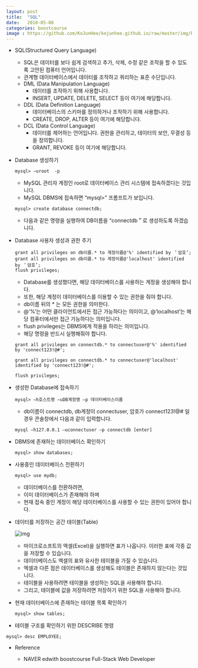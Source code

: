 ```yaml
---
layout: post
title:  "SQL"
date:   2018-05-08
categories: boostcourse
image : https://github.com/KoJunHee/kojunhee.github.io/raw/master/img/boostcourse.jpg
---
```


- SQL(Structured Query Language)

  - SQL은 데이터를 보다 쉽게 검색하고 추가, 삭제, 수정 같은 조작을 할 수 있도록 고안된 컴퓨터 언어입니다.
  - 관계형 데이터베이스에서 데이터를 조작하고 쿼리하는 표준 수단입니다.
  - DML (Data Manipulation Language)
    - 데이터를 조작하기 위해 사용합니다.
    - INSERT, UPDATE, DELETE, SELECT 등이 여기에 해당합니다.
  - DDL (Data Definition Language)
    - 데이터베이스의 스키마를 정의하거나 조작하기 위해 사용합니다.
    - CREATE, DROP, ALTER 등이 여기에 해당합니다.
  - DCL (Data Control Language) 
    - 데이터를 제어하는 언어입니다. 권한을 관리하고, 테이터의 보안, 무결성 등을 정의합니다.
    - GRANT, REVOKE 등이 여기에 해당합니다.

- Database 생성하기

  ```mysql
  mysql> –uroot  -p
  ```

  - MySQL 관리자 계정인 root로 데이터베이스 관리 시스템에 접속하겠다는 것입니다.
  - MySQL DBMS에 접속하면 “mysql>” 프롬프트가 보입니다.

  ```mysql
  mysql> create database connectdb;
  ```

  - 다음과 같은 명령을 실행하여 DB이름을 “connectdb＂로 생성하도록 하겠습니다.

- Database 사용자 생성과 권한 주기

  ```mysql
  grant all privileges on db이름.* to 계정이름@'%' identified by ＇암호’;
  grant all privileges on db이름.* to 계정이름@'localhost' identified by ＇암호’;
  flush privileges;
  ```

  - Database를 생성했다면, 해당 데이터베이스를 사용하는 계정을 생성해야 합니다.
  - 또한, 해당 계정이 데이터베이스를 이용할 수 있는 권한을 줘야 합니다.
  - db이름 뒤의 * 는 모든 권한을 의미한다.
  - @’%’는 어떤 클라이언트에서든 접근 가능하다는 의미이고, @’localhost’는 해당 컴퓨터에서만 접근 가능하다는 의미입니다.
  - flush privileges는 DBMS에게 적용을 하라는 의미입니다.
  - 해당 명령을 반드시 실행해줘야 합니다.

  ```mysql
  grant all privileges on connectdb.* to connectuser@'%' identified by 'connect123!@#';
  
  grant all privileges on connectdb.* to connectuser@'localhost' identified by 'connect123!@#';
  
  flush privileges;
  ```

- 생성한 Database에 접속하기

  ```mysql
  mysql> –h호스트명 –uDB계정명 –p 데이터베이스이름
  ```

  - db이름이 connectdb, db계정이 connectuser, 암호가 connect123!@# 일 경우 콘솔창에서 다음과 같이 입력합니다.

  ```
  mysql –h127.0.0.1 –uconnectuser –p connectdb [enter]
  ```

- DBMS에 존재하는 데이터베이스 확인하기

  ```mysql
  mysql> show databases;
  ```

- 사용중인 데이터베이스 전환하기

  ```mysql
  mysql> use mydb;
  ```

  - 데이터베이스를 전환하려면, 
  - 이미 데이터베이스가 존재해야 하며 
  - 현재 접속 중인 계정이 해당 데이터베이스를 사용할 수 있는 권한이 있어야 합니다.

- 데이터를 저장하는 공간 테이블(Table)

  ![img](https://github.com/KoJunHee/kojunhee.github.io/raw/master/img/table.png)

  - 마이크로소프트의 엑셀(Excel)을 실행하면 표가 나옵니다. 이러한 표에 각종 값을 저장할 수 있습니다.
  - 데이터베이스도 엑셀의 표와 유사한 테이블을 가질 수 있습니다.
  - 엑셀과 다른 점은 데이터베이스를 생성해도 테이블은 존재하지 않는다는 것입니다.
  - 테이블을 사용하려면 테이블을 생성하는 SQL을 사용해야 합니다.
  - 그리고, 테이블에 값을 저장하려면 저장하기 위한 SQL을 사용해야 합니다.

- 현재 데이터베이스에 존재하는 테이블 목록 확인하기

  ```mysql
  mysql> show tables;
  ```

-  테이블 구조를 확인하기 위한 DESCRIBE 명령

  ```mysql
  mysql> desc EMPLOYEE;
  ```

  

- Reference

  - NAVER edwith boostcourse Full-Stack Web Developer 
